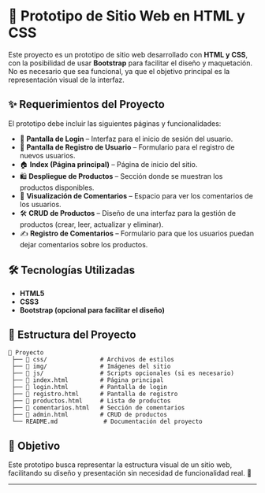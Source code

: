 

# 📌 Prototipo de Sitio Web en HTML y CSS  

Este proyecto es un prototipo de sitio web desarrollado con **HTML y CSS**, con la posibilidad de usar **Bootstrap** para facilitar el diseño y maquetación. No es necesario que sea funcional, ya que el objetivo principal es la representación visual de la interfaz.  

## ✨ Requerimientos del Proyecto  

El prototipo debe incluir las siguientes páginas y funcionalidades:  

- 🔐 **Pantalla de Login** – Interfaz para el inicio de sesión del usuario.  
- 📝 **Pantalla de Registro de Usuario** – Formulario para el registro de nuevos usuarios.  
- 🏠 **Index (Página principal)** – Página de inicio del sitio.  
- 🛍️ **Despliegue de Productos** – Sección donde se muestran los productos disponibles.  
- 💬 **Visualización de Comentarios** – Espacio para ver los comentarios de los usuarios.  
- 🛠️ **CRUD de Productos** – Diseño de una interfaz para la gestión de productos (crear, leer, actualizar y eliminar).  
- ✍️ **Registro de Comentarios** – Formulario para que los usuarios puedan dejar comentarios sobre los productos.  

## 🛠️ Tecnologías Utilizadas  

- **HTML5**  
- **CSS3**  
- **Bootstrap (opcional para facilitar el diseño)**  

## 📂 Estructura del Proyecto  

```plaintext
📁 Proyecto  
 ├── 📂 css/               # Archivos de estilos  
 ├── 📂 img/               # Imágenes del sitio  
 ├── 📂 js/                # Scripts opcionales (si es necesario)  
 ├── 📜 index.html         # Página principal  
 ├── 📜 login.html         # Pantalla de login  
 ├── 📜 registro.html      # Pantalla de registro  
 ├── 📜 productos.html     # Lista de productos  
 ├── 📜 comentarios.html   # Sección de comentarios  
 ├── 📜 admin.html         # CRUD de productos  
 └── README.md             # Documentación del proyecto  
```  

## 🎯 Objetivo  

Este prototipo busca representar la estructura visual de un sitio web, facilitando su diseño y presentación sin necesidad de funcionalidad real.  🚀

---  
